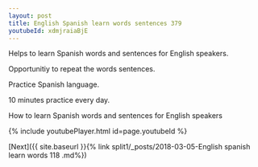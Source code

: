```yaml
---
layout: post
title: English Spanish learn words sentences 379 
youtubeId: xdmjraiaBjE
---
```

 
 
Helps to learn Spanish words and sentences for English speakers.

Opportunitiy to repeat the words sentences. 

Practice Spanish language. 
 
10 minutes practice every day. 
 
How to learn Spanish words and sentences for English speakers 
 
{% include youtubePlayer.html id=page.youtubeId %}
 
 
[Next]({{ site.baseurl }}{% link  split1/_posts/2018-03-05-English spanish learn words 118 .md%})
 
